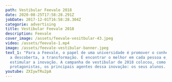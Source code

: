 ```yaml
---
path: Vestibular Feevale 2018
date: 2020-08-25T17:58:28.291Z
jobDate: 2017-12-01T16:58:28.304Z
categorie: advertising
title: Vestibular Feevale 2018
description: Feevale
cover_image: /assets/feevale-vesitbular-43.jpeg
video: /assets/feevale-1.mp4
image: /assets/feevale-vestibular-banner.jpeg
text_1: "Para a Feevale, o papel de uma universidade é promover o conhecimento,
  a descoberta, a transformação. É encontrar o melhor em cada pessoa e, assim,
  estimular a inovação. A campanha de vestibular de 2018 colocou, como
  protagonistas, os principais agentes dessa inovação: os seus alunos. "
youtube: ZXIywTRu2pA
---
```

